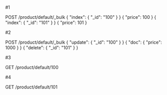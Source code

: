 #1

POST /product/default/_bulk
{ "index": { "_id": "100" } }
{ "price": 100 }
{ "index": { "_id": "101" } }
{ "price": 101 }

#2

POST /product/default/_bulk
{ "update": { "_id": "100" } }
{ "doc": { "price": 1000 } }
{ "delete": { "_id": "101" } }

#3

GET /product/default/100

#4

GET /product/default/101